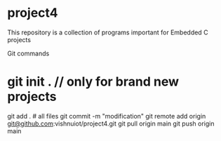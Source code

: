 # project4
This repository is a collection of programs important for Embedded C projects

Git commands

# git init . // only for brand new projects
git add .    # all files
git commit -m "modification"
git remote add origin git@github.com:vishnuiot/project4.git
git pull origin main
git push origin main
